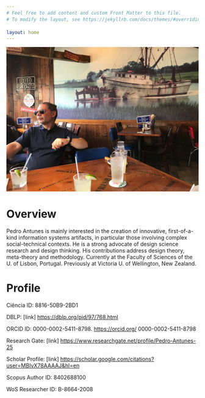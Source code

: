 ```yaml
---
# Feel free to add content and custom Front Matter to this file.
# To modify the layout, see https://jekyllrb.com/docs/themes/#overriding-theme-defaults

layout: home
---
```


![photo](/assets/img/shrimp.jpg "Title")

Overview
========
Pedro Antunes is mainly interested in the creation of innovative, first-of-a-kind information systems artifacts, in particular those involving complex social-technical contexts. He is a strong advocate of design science research and design thinking. His contributions address design theory, meta-theory and methodology. Currently at the Faculty of Sciences of the U. of Lisbon, Portugal. Previously at Victoria U. of Wellington, New Zealand.

Profile
=======

Ciência ID: 8816-50B9-2BD1

DBLP: [link] https://dblp.org/pid/97/768.html

ORCID ID: 0000-0002-5411-8798. https://orcid.org/ 0000-0002-5411-8798

Research Gate: [link] https://www.researchgate.net/profile/Pedro-Antunes-25

Scholar Profile: [link] https://scholar.google.com/citations?user=MBIvX78AAAAJ&hl=en

Scopus Author ID: 8402688100

WoS Researcher ID: B-8664-2008
